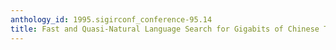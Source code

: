 ```yaml
---
anthology_id: 1995.sigirconf_conference-95.14
title: Fast and Quasi-Natural Language Search for Gigabits of Chinese Texts
---
```

